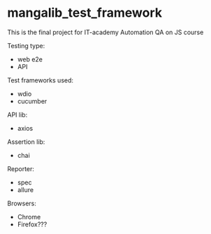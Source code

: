 # mangalib_test_framework
This is the final project for IT-academy Automation QA on JS course

Testing type:
- web e2e
- API

Test frameworks used:
- wdio
- cucumber

API lib:
- axios

Assertion lib:
- chai

Reporter:
- spec
- allure

Browsers:
- Chrome
- Firefox???

